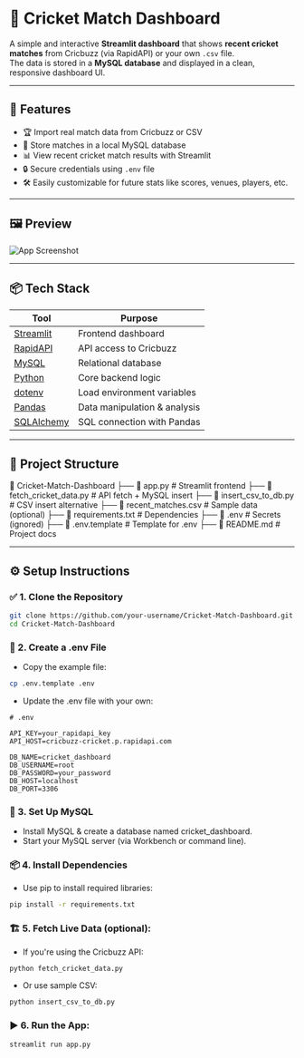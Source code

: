 # 🏏 Cricket Match Dashboard

A simple and interactive **Streamlit dashboard** that shows **recent cricket matches** from Cricbuzz (via RapidAPI) or your own `.csv` file.  
The data is stored in a **MySQL database** and displayed in a clean, responsive dashboard UI.

---

## 🚀 Features

- 🏆 Import real match data from Cricbuzz or CSV
- 💾 Store matches in a local MySQL database
- 📊 View recent cricket match results with Streamlit
- 🔒 Secure credentials using `.env` file
- 🛠 Easily customizable for future stats like scores, venues, players, etc.

---

## 🖼 Preview

![App Screenshot](https://github.com/user-attachments/assets/97934877-2321-4e43-ac2d-61fc12f50305) 

---

## 📦 Tech Stack

| Tool                                              | Purpose                        |
| ------------------------------------------------- | ------------------------------ |
| [Streamlit](https://streamlit.io)                 | Frontend dashboard             |
| [RapidAPI](https://rapidapi.com)                  | API access to Cricbuzz         |
| [MySQL](https://www.mysql.com/)                   | Relational database            |
| [Python](https://python.org)                      | Core backend logic             |
| [dotenv](https://pypi.org/project/python-dotenv/) | Load environment variables     |
| [Pandas](https://pandas.pydata.org/)              | Data manipulation & analysis   |
| [SQLAlchemy](https://www.sqlalchemy.org/)         | SQL connection with Pandas     |

---

## 📁 Project Structure

📁 Cricket-Match-Dashboard
├── 📄 app.py                    # Streamlit frontend
├── 📄 fetch_cricket_data.py     # API fetch + MySQL insert
├── 📄 insert_csv_to_db.py       # CSV insert alternative
├── 📄 recent_matches.csv        # Sample data (optional)
├── 📄 requirements.txt          # Dependencies
├── 📄 .env                      # Secrets (ignored)
├── 📄 .env.template             # Template for .env
├── 📄 README.md                 # Project docs


---

## ⚙️ Setup Instructions

### ✅ 1. Clone the Repository

```bash
git clone https://github.com/your-username/Cricket-Match-Dashboard.git
cd Cricket-Match-Dashboard
```
### 🔐 2. Create a .env File

- Copy the example file:

```bash
cp .env.template .env
```

- Update the .env file with your own:

```env
# .env

API_KEY=your_rapidapi_key
API_HOST=cricbuzz-cricket.p.rapidapi.com

DB_NAME=cricket_dashboard
DB_USERNAME=root
DB_PASSWORD=your_password
DB_HOST=localhost
DB_PORT=3306

```

### 🐬 3. Set Up MySQL
- Install MySQL & create a database named cricket_dashboard.
- Start your MySQL server (via Workbench or command line).

### 📦 4. Install Dependencies
- Use pip to install required libraries:

```bash
pip install -r requirements.txt
```

### 🏗️ 5. Fetch Live Data (optional):

- If you're using the Cricbuzz API:

```bash
python fetch_cricket_data.py
```

- Or use sample CSV:

```bash
python insert_csv_to_db.py
```

### ▶️ 6. Run the App:

```bash
streamlit run app.py
```

